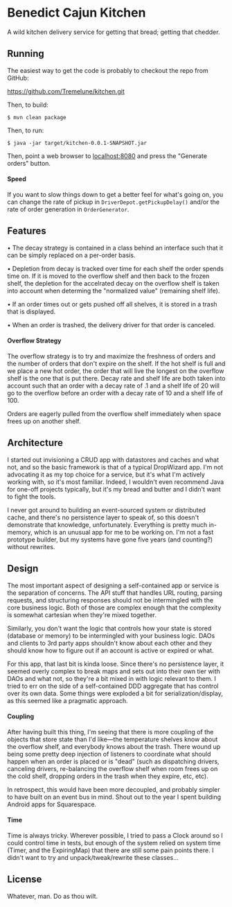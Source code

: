 # Benedict Cajun Kitchen

A wild kitchen delivery service for getting that bread; getting that chedder.

## Running

The easiest way to get the code is probably to checkout the repo from GitHub:

https://github.com/Tremelune/kitchen.git

Then, to build:

`$ mvn clean package`

Then, to run:

`$ java -jar target/kitchen-0.0.1-SNAPSHOT.jar`

Then, point a web browser to [localhost:8080](http://localhost.com:8080/) and press the "Generate
 orders" button.

#### Speed

If you want to slow things down to get a better feel for what's going on, you can change the rate
of pickup in `DriverDepot.getPickupDelay()` and/or the rate of order generation in `OrderGenerator`.

## Features

• The decay strategy is contained in a class behind an interface such that it can be simply replaced
on a per-order basis.

• Depletion from decay is tracked over time for each shelf the order spends time on. If it is moved to the overflow
shelf and then back to the frozen shelf, the depletion for the accelrated decay on the overflow shelf is
taken into account when determing the "normalized value" (remaining shelf life).

• If an order times out or gets pushed off all shelves, it is stored in a trash that is displayed.

• When an order is trashed, the delivery driver for that order is canceled.

#### Overflow Strategy

The overflow strategy is to try and maximize the freshness of orders and the number of orders that don't expire
on the shelf. If the hot shelf is full and we place a new hot order, the order that will live the longest
on the overflow shelf is the one that is put there. Decay rate and shelf life are both taken into account
such that an order with a decay rate of .1 and a shelf life of 20 will go to the overflow before an order
with a decay rate of 10 and a shelf life of 100.

Orders are eagerly pulled from the overflow shelf immediately when space frees up on another shelf.

## Architecture

I started out invisioning a CRUD app with datastores and caches and what not, and so the basic framework
is that of a typical DropWizard app. I'm not advocating it as my top choice for a service, but it's what I'm
actively working with, so it's most familiar. Indeed, I wouldn't even recommend Java for one-off
projects typically, but it's my bread and butter and I didn't want to fight the tools.

I never got around to building an event-sourced system or distributed cache, and there's no persistence layer
to speak of, so this doesn't demonstrate that knowledge, unfortunately. Everything is pretty much
in-memory, which is an unusual app for me to be working on. I'm not a fast prototype builder, but my
 systems have gone five years (and counting?) without rewrites.

## Design

The most important aspect of designing a self-contained app or service is the separation of concerns. The API
stuff that handles URL routing, parsing requests, and structuring responses should not be intermingled with
the core business logic. Both of those are complex enough that the complexity is somewhat cartesian when
they're mixed together.

Similarly, you don't want the logic that controls how your state is stored (database or memory) to be
intermingled with your business logic. DAOs and clients to 3rd party apps shouldn't know about each other
and they should know how to figure out if an account is active or expired or what.

For this app, that last bit is kinda loose. Since there's no persistence layer, it seemed overly complex
to break maps and sets out into their own tier with DAOs and what not, so they're a bit mixed in with
logic relevant to them. I tried to err on the side of a self-contained DDD aggregate that has control over its
own data. Some things were exploded a bit for serialization/display, as this seemed like a pragmatic approach.

#### Coupling

After having built this thing, I'm seeing that there is more coupling of the objects that store
state than I'd like—the temperature shelves know about the overflow shelf, and everybody knows about the trash. There wound
up being some pretty deep injection of listeners to coordinate what should happen when an order is placed or is "dead"
(such as dispatching drivers, canceling drivers, re-balancing the overflow shelf when room frees up on 
the cold shelf, dropping orders in the trash when they expire, etc, etc).

In retrospect, this would have been more decoupled, and probably simpler to have built on an event bus in mind.
Shout out to the year I spent building Android apps for Squarespace.

#### Time

Time is always tricky. Wherever possible, I tried to pass a Clock around so I could control time in tests,
but enough of the system relied on system time (Timer, and the ExpiringMap) that there are still some pain
points there. I didn't want to try and unpack/tweak/rewrite these classes...

## License

Whatever, man. Do as thou wilt.
